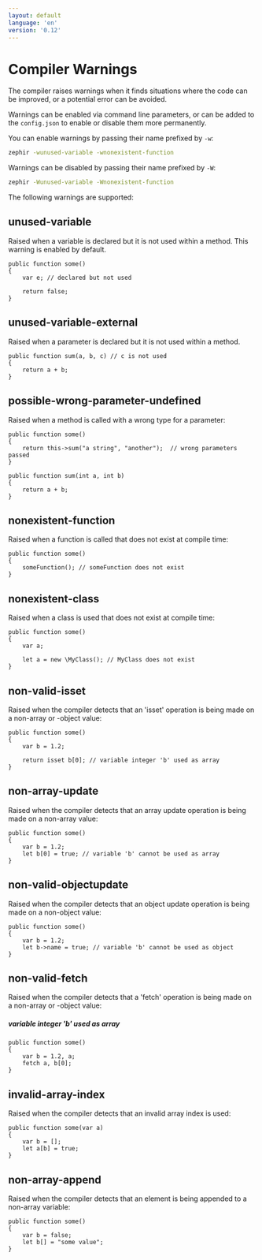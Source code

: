 ```yaml
---
layout: default
language: 'en'
version: '0.12'
---
```


# Compiler Warnings
The compiler raises warnings when it finds situations where the code can be improved, or a potential error can be avoided.

Warnings can be enabled via command line parameters, or can be added to the `config.json` to enable or disable them more permanently.

You can enable warnings by passing their name prefixed by `-w`:

```bash
zephir -wunused-variable -wnonexistent-function
```

Warnings can be disabled by passing their name prefixed by `-W`:

```bash
zephir -Wunused-variable -Wnonexistent-function
```

The following warnings are supported:

<a id='unused-variable'></a>
## unused-variable
Raised when a variable is declared but it is not used within a method. This warning is enabled by default.

```zephir
public function some()
{
    var e; // declared but not used

    return false;
}
```

<a id='unused-variable-external'></a>
## unused-variable-external
Raised when a parameter is declared but it is not used within a method.

```zephir
public function sum(a, b, c) // c is not used
{
    return a + b;
}
```

<a id='possible-wrong-parameter-undefined'></a>
## possible-wrong-parameter-undefined
Raised when a method is called with a wrong type for a parameter:

```zephir
public function some()
{
    return this->sum("a string", "another");  // wrong parameters passed
}

public function sum(int a, int b)
{
    return a + b;
}
```

<a id='nonexistent-function'></a>
## nonexistent-function
Raised when a function is called that does not exist at compile time:

```zephir
public function some()
{
    someFunction(); // someFunction does not exist
}
```

<a id='nonexistent-class'></a>
## nonexistent-class
Raised when a class is used that does not exist at compile time:

```zephir
public function some()
{
    var a;

    let a = new \MyClass(); // MyClass does not exist
}
```

<a id='non-valid-isset'></a>
## non-valid-isset
Raised when the compiler detects that an 'isset' operation is being made on a non-array or -object value:

```zephir
public function some()
{
    var b = 1.2;

    return isset b[0]; // variable integer 'b' used as array
}
```

<a id='non-array-update'></a>
## non-array-update
Raised when the compiler detects that an array update operation is being made on a non-array value:

```zephir
public function some()
{
    var b = 1.2;
    let b[0] = true; // variable 'b' cannot be used as array
}
```

<a id='non-valid-objectupdate'></a>
## non-valid-objectupdate
Raised when the compiler detects that an object update operation is being made on a non-object value:

```zephir
public function some()
{
    var b = 1.2;
    let b->name = true; // variable 'b' cannot be used as object
}
```

<a id='non-valid-fetch'></a>
## non-valid-fetch
Raised when the compiler detects that a 'fetch' operation is being made on a non-array or -object value:

##### variable integer 'b' used as array

```zephir
public function some()
{
    var b = 1.2, a;
    fetch a, b[0];
}
```

<a id='invalid-array-index'></a>
## invalid-array-index
Raised when the compiler detects that an invalid array index is used:

```zephir
public function some(var a)
{
    var b = [];
    let a[b] = true;
}
```

<a id='non-array-append'></a>
## non-array-append
Raised when the compiler detects that an element is being appended to a non-array variable:

```zephir
public function some()
{
    var b = false;
    let b[] = "some value";
}
```
